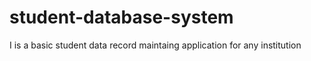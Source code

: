 # student-database-system
I is a basic student data record maintaing application for any institution
